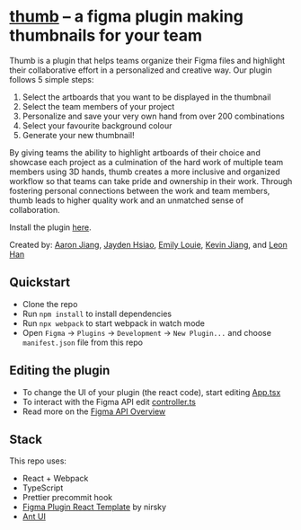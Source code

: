 # [thumb](https://www.figma.com/community/plugin/879412500982971840/thumb---thumbnails-for-your-team) – a figma plugin making thumbnails for your team
Thumb is a plugin that helps teams organize their Figma files and highlight their collaborative effort in a personalized and creative way. Our plugin follows 5 simple steps: 

1. Select the artboards that you want to be displayed in the thumbnail
2. Select the team members of your project
3. Personalize and save your very own hand from over 200 combinations
4. Select your favourite background colour
5. Generate your new thumbnail!

By giving teams the ability to highlight artboards of their choice and showcase each project as a culmination of the hard work of multiple team members using 3D hands, thumb creates a more inclusive and organized workflow so that teams can take pride and ownership in their work. Through fostering personal connections between the work and team members, thumb leads to higher quality work and an unmatched sense of collaboration. 

Install the plugin [here](https://www.figma.com/community/plugin/879412500982971840/thumb---thumbnails-for-your-team).

Created by: [Aaron Jiang](aaronjiang0.me), [Jayden Hsiao](jaydenhsiao.me), [Emily Louie](emily.louie.ca), [Kevin Jiang](kevinjiang.ca), and [Leon Han](https://leon-han19.github.io)

## Quickstart
* Clone the repo
* Run `npm install` to install dependencies
* Run `npx webpack` to start webpack in watch mode
* Open `Figma` -> `Plugins` -> `Development` -> `New Plugin...` and choose `manifest.json` file from this repo

## Editing the plugin 
* To change the UI of your plugin (the react code), start editing [App.tsx](./src/app/components/App.tsx)
* To interact with the Figma API edit [controller.ts](./src/plugin/controller.ts)
* Read more on the [Figma API Overview](https://www.figma.com/plugin-docs/api/api-overview/)

## Stack
This repo uses:
* React + Webpack
* TypeScript
* Prettier precommit hook
* [Figma Plugin React Template](https://github.com/nirsky/figma-plugin-react-template) by nirsky
* [Ant UI](https://ant.design)
